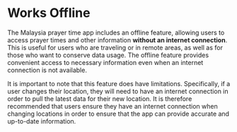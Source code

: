 # Works Offline

The Malaysia prayer time app includes an offline feature, allowing users to access prayer times and other information
**without an internet connection**. This is useful for users who are traveling or in remote areas, as well as for those
who
want to conserve data usage. The offline feature provides convenient access to necessary information even when an
internet connection is not available.

It is important to note that this feature does have limitations. Specifically, if a user changes their location, they
will need to have an internet connection in order to pull the latest data for their new location. It is therefore
recommended that users ensure they have an internet connection when changing locations in order to ensure that the app
can provide accurate and up-to-date information.



